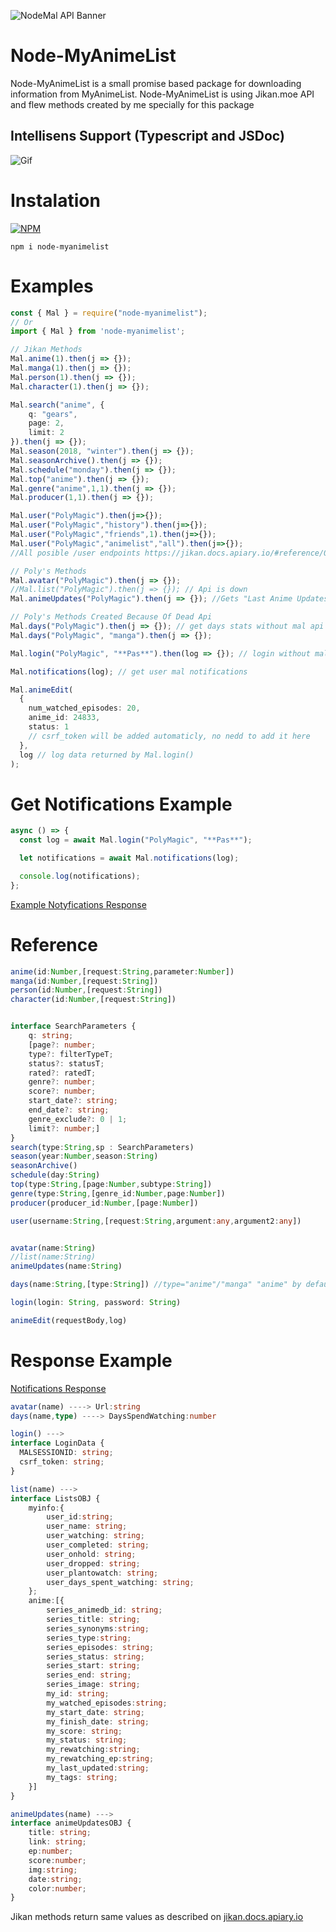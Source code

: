 ![NodeMal API Banner](https://i.imgur.com/IcBShyO.png)

# Node-MyAnimeList

Node-MyAnimeList is a small promise based package for downloading information from MyAnimeList.
Node-MyAnimeList is using Jikan.moe API and flew methods created by me specially for this package

## Intellisens Support (Typescript and JSDoc)
![Gif](https://i.imgur.com/DH5EEVw.gif)

# Instalation
[![NPM](https://nodei.co/npm/node-myanimelist.png)](https://nodei.co/npm/node-myanimelist/)

```
npm i node-myanimelist
```

# Examples

```ts
const { Mal } = require("node-myanimelist");
// Or
import { Mal } from 'node-myanimelist';

// Jikan Methods
Mal.anime(1).then(j => {});
Mal.manga(1).then(j => {});
Mal.person(1).then(j => {});
Mal.character(1).then(j => {});

Mal.search("anime", {
    q: "gears",
    page: 2,
    limit: 2
}).then(j => {});
Mal.season(2018, "winter").then(j => {});
Mal.seasonArchive().then(j => {});
Mal.schedule("monday").then(j => {});
Mal.top("anime").then(j => {});
Mal.genre("anime",1,1).then(j => {});
Mal.producer(1,1).then(j => {});

Mal.user("PolyMagic").then(j=>{});
Mal.user("PolyMagic","history").then(j=>{});
Mal.user("PolyMagic","friends",1).then(j=>{});
Mal.user("PolyMagic","animelist","all").then(j=>{});
//All posible /user endpoints https://jikan.docs.apiary.io/#reference/0/user

// Poly's Methods
Mal.avatar("PolyMagic").then(j => {});
//Mal.list("PolyMagic").then(j => {}); // Api is down
Mal.animeUpdates("PolyMagic").then(j => {}); //Gets "Last Anime Updates" from Mal profile

// Poly's Methods Created Because Of Dead Api
Mal.days("PolyMagic").then(j => {}); // get days stats without mal api
Mal.days("PolyMagic", "manga").then(j => {});

Mal.login("PolyMagic", "**Pas**").then(log => {}); // login without mal api

Mal.notifications(log); // get user mal notifications

Mal.animeEdit(
  {
    num_watched_episodes: 20,
    anime_id: 24833,
    status: 1
    // csrf_token will be added automaticly, no nedd to add it here
  },
  log // log data returned by Mal.login()
);
```

# Get Notifications Example

```js
async () => {
  const log = await Mal.login("PolyMagic", "**Pas**");

  let notifications = await Mal.notifications(log);

  console.log(notifications);
};
```

[Example Notyfications Response](https://github.com/PolyMagic/node-myanimelist/blob/master/dataExamples/exampleNotyfications.json)

# Reference

```ts
anime(id:Number,[request:String,parameter:Number])
manga(id:Number,[request:String])
person(id:Number,[request:String])
character(id:Number,[request:String])


interface SearchParameters {
    q: string;
    [page?: number;
    type?: filterTypeT;
    status?: statusT;
    rated?: ratedT;
    genre?: number;
    score?: number;
    start_date?: string;
    end_date?: string;
    genre_exclude?: 0 | 1;
    limit?: number;]
}
search(type:String,sp : SearchParameters)
season(year:Number,season:String)
seasonArchive()
schedule(day:String)
top(type:String,[page:Number,subtype:String])
genre(type:String,[genre_id:Number,page:Number])
producer(producer_id:Number,[page:Number])

user(username:String,[request:String,argument:any,argument2:any])


avatar(name:String)
//list(name:String)
animeUpdates(name:String)

days(name:String,[type:String]) //type="anime"/"manga" "anime" by default

login(login: String, password: String)

animeEdit(requestBody,log)
```

# Response Example

[Notifications Response](https://github.com/PolyMagic/node-myanimelist/blob/master/dataExamples/exampleNotyfications.json)

```ts
avatar(name) ----> Url:string
days(name,type) ----> DaysSpendWatching:number

login() --->
interface LoginData {
  MALSESSIONID: string;
  csrf_token: string;
}

list(name) --->
interface ListsOBJ {
    myinfo:{
        user_id:string;
        user_name: string;
        user_watching: string;
        user_completed: string;
        user_onhold: string;
        user_dropped: string;
        user_plantowatch: string;
        user_days_spent_watching: string;
    };
    anime:[{
        series_animedb_id: string;
        series_title: string;
        series_synonyms:string;
        series_type:string;
        series_episodes: string;
        series_status: string;
        series_start: string;
        series_end: string;
        series_image: string;
        my_id: string;
        my_watched_episodes:string;
        my_start_date: string;
        my_finish_date: string;
        my_score: string;
        my_status: string;
        my_rewatching:string;
        my_rewatching_ep:string;
        my_last_updated:string;
        my_tags: string;
    }]
}

animeUpdates(name) --->
interface animeUpdatesOBJ {
    title: string;
    link: string;
    ep:number;
    score:number;
    img:string;
    date:string;
    color:number;
}
```

Jikan methods return same values as described on [jikan.docs.apiary.io](https://jikan.docs.apiary.io/)

